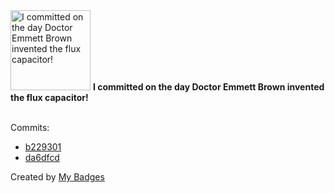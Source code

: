 <img src="https://my-badges.github.io/my-badges/delorean.png" alt="I committed on the day Doctor Emmett Brown invented the flux capacitor!" title="I committed on the day Doctor Emmett Brown invented the flux capacitor!" width="128">
<strong>I committed on the day Doctor Emmett Brown invented the flux capacitor!</strong>
<br><br>

Commits:

- <a href="https://github.com/artemmufazalov/ydb-embedded-ui/commit/b229301e167c8651550606ee5450f6d7f2409048">b229301</a>
- <a href="https://github.com/artemmufazalov/ydb-embedded-ui/commit/da6dfcd856468ff89b031a2d6bbf710c7033ef5a">da6dfcd</a>


Created by <a href="https://github.com/my-badges/my-badges">My Badges</a>